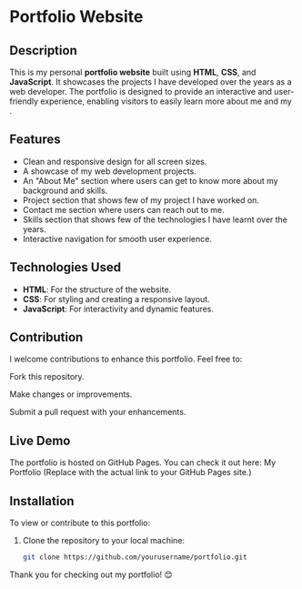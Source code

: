 # Portfolio Website

## Description
This is my personal **portfolio website** built using **HTML**, **CSS**, and **JavaScript**. It showcases the projects I have developed over the years as a web developer. The portfolio is designed to provide an interactive and user-friendly experience, enabling visitors to easily learn more about me and my .

## Features
- Clean and responsive design for all screen sizes.
- A showcase of my web development projects.
- An "About Me" section where users can get to know more about my background and skills.
- Project section that shows few of my project I have worked on.
- Contact me section where users can reach out to me.
- Skills section that shows few of the technologies I have learnt over the years.
- Interactive navigation for smooth user experience.

## Technologies Used
- **HTML**: For the structure of the website.
- **CSS**: For styling and creating a responsive layout.
- **JavaScript**: For interactivity and dynamic features.

## Contribution
I welcome contributions to enhance this portfolio. Feel free to:

Fork this repository.

Make changes or improvements.

Submit a pull request with your enhancements.

## Live Demo
The portfolio is hosted on GitHub Pages. You can check it out here: My Portfolio (Replace with the actual link to your GitHub Pages site.)

## Installation
To view or contribute to this portfolio:
1. Clone the repository to your local machine:
   ```bash
   git clone https://github.com/yourusername/portfolio.git


Thank you for checking out my portfolio! 😊
